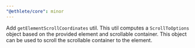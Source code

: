 ```yaml
---
"@ethlete/core": minor
---
```


Add `getElementScrollCoordinates` util. This util computes a `ScrollToOptions` object based on the provided element and scrollable container. This object can be used to scroll the scrollable container to the element.
